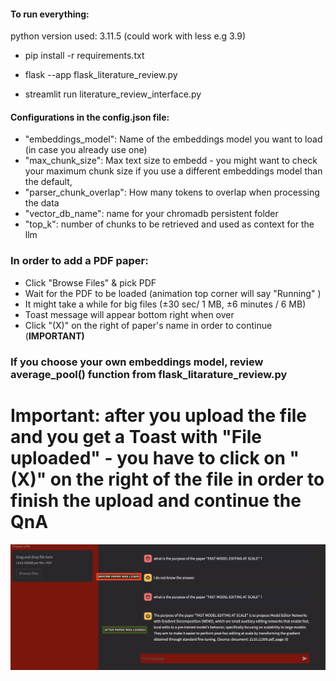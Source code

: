 
#### To run everything:

python version used: 3.11.5 (could work with less e.g 3.9)

- pip install -r requirements.txt

- flask --app flask_literature_review.py

- streamlit run literature_review_interface.py

#### Configurations in the config.json file: 

- "embeddings_model": Name of the embeddings model you want to load (in case you already use one)
- "max_chunk_size": Max text size to embedd -  you might want to check your maximum chunk size if you use a different embeddings model than the default,
- "parser_chunk_overlap": How many tokens to overlap when processing the data
- "vector_db_name": name for your chromadb persistent folder
- "top_k": number of chunks to be retrieved and used as context for the llm

### In order to add a PDF paper:

- Click "Browse Files" & pick PDF
- Wait for the PDF to be loaded (animation top corner will say "Running" )
- It might take a while for big files (±30 sec/ 1 MB, ±6 minutes / 6 MB)
- Toast message will appear bottom right when over
- Click "(X)" on the right of paper's name in order to continue (<b>IMPORTANT<b>)

### If you choose your own embeddings model, review average_pool() function from flask_litarature_review.py

# Important: after you upload the file and you get a Toast with "File uploaded" -  you have to click on "(X)" on the right of the file in order to finish the upload and continue the QnA



<img src="example.png" alt="example"/>
